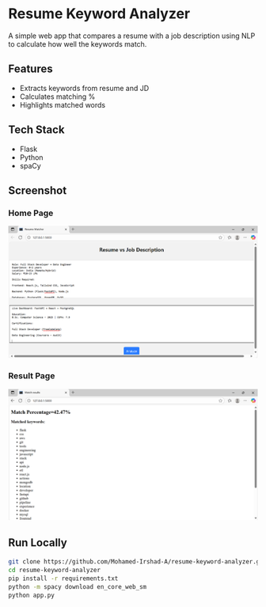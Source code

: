 # Resume Keyword Analyzer

A simple web app that compares a resume with a job description using NLP to calculate how well the keywords match.

## Features

- Extracts keywords from resume and JD
- Calculates matching %
- Highlights matched words

## Tech Stack

- Flask
- Python
- spaCy

## Screenshot

### Home Page
![Home](screenshots/Home.png)

### Result Page
![Result](screenshots/Result.png)

## Run Locally

```bash
git clone https://github.com/Mohamed-Irshad-A/resume-keyword-analyzer.git
cd resume-keyword-analyzer
pip install -r requirements.txt
python -m spacy download en_core_web_sm
python app.py 